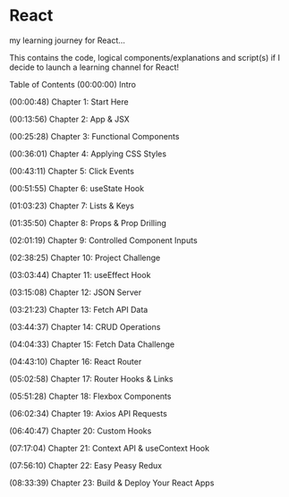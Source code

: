 # React
my learning journey for React...

This contains the code, logical components/explanations and script(s) if I decide to launch a learning channel for React!

Table of Contents
(00:00:00) Intro

(00:00:48) Chapter 1: Start Here

(00:13:56) Chapter 2: App & JSX

(00:25:28) Chapter 3: Functional Components

(00:36:01) Chapter 4: Applying CSS Styles

(00:43:11) Chapter 5: Click Events

(00:51:55) Chapter 6: useState Hook

(01:03:23) Chapter 7: Lists & Keys

(01:35:50) Chapter 8: Props & Prop Drilling

(02:01:19) Chapter 9: Controlled Component Inputs

(02:38:25) Chapter 10: Project Challenge

(03:03:44) Chapter 11: useEffect Hook

(03:15:08) Chapter 12: JSON Server

(03:21:23) Chapter 13: Fetch API Data

(03:44:37) Chapter 14: CRUD Operations

(04:04:33) Chapter 15: Fetch Data Challenge

(04:43:10) Chapter 16: React Router

(05:02:58) Chapter 17: Router Hooks & Links

(05:51:28) Chapter 18: Flexbox Components

(06:02:34) Chapter 19: Axios API Requests

(06:40:47) Chapter 20: Custom Hooks

(07:17:04) Chapter 21: Context API & useContext Hook

(07:56:10) Chapter 22: Easy Peasy Redux

(08:33:39) Chapter 23: Build & Deploy Your React Apps
